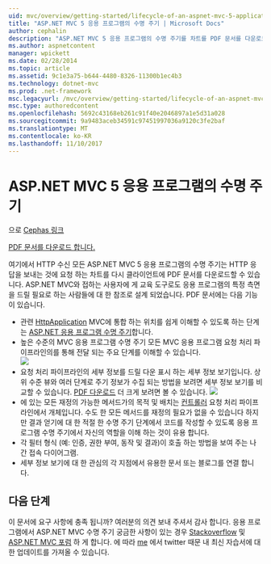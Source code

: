 ```yaml
---
uid: mvc/overview/getting-started/lifecycle-of-an-aspnet-mvc-5-application
title: "ASP.NET MVC 5 응용 프로그램의 수명 주기 | Microsoft Docs"
author: cephalin
description: "ASP.NET MVC 5 응용 프로그램의 수명 주기를 차트를 PDF 문서를 다운로드 합니다. 이 주기 문서에서는 MVC 수명 주기를 간략하게 제공는 중..."
ms.author: aspnetcontent
manager: wpickett
ms.date: 02/28/2014
ms.topic: article
ms.assetid: 9c1e3a75-b644-4480-8326-11300b1ec4b3
ms.technology: dotnet-mvc
ms.prod: .net-framework
msc.legacyurl: /mvc/overview/getting-started/lifecycle-of-an-aspnet-mvc-5-application
msc.type: authoredcontent
ms.openlocfilehash: 5692c43168eb261c91f40e2046897a1e5d31a028
ms.sourcegitcommit: 9a9483aceb34591c97451997036a9120c3fe2baf
ms.translationtype: MT
ms.contentlocale: ko-KR
ms.lasthandoff: 11/10/2017
---
```

<a name="lifecycle-of-an-aspnet-mvc-5-application"></a>ASP.NET MVC 5 응용 프로그램의 수명 주기
====================
으로 [Cephas 링크](https://github.com/cephalin)

[PDF 문서를 다운로드 합니다.](lifecycle-of-an-aspnet-mvc-5-application/_static/lifecycle-of-an-aspnet-mvc-5-application1.pdf)

여기에서 HTTP 수신 모든 ASP.NET MVC 5 응용 프로그램의 수명 주기는 HTTP 응답을 보내는 것에 요청 하는 차트를 다시 클라이언트에 PDF 문서를 다운로드할 수 있습니다. ASP.NET MVC와 접하는 사용자에 게 교육 도구로도 응용 프로그램의 특정 측면을 드릴 필요로 하는 사람들에 대 한 참조로 설계 되었습니다. PDF 문서에는 다음 기능이 있습니다.

- 관련 [HttpApplication](https://msdn.microsoft.com/en-us/library/system.web.httpapplication.aspx) MVC에 통합 하는 위치를 쉽게 이해할 수 있도록 하는 단계는 [ASP.NET 응용 프로그램 수명 주기](https://msdn.microsoft.com/en-us/library/bb470252.aspx)합니다.
- 높은 수준의 MVC 응용 프로그램 수명 주기 모든 MVC 응용 프로그램 요청 처리 파이프라인의를 통해 전달 되는 주요 단계를 이해할 수 있습니다.  
    ![](lifecycle-of-an-aspnet-mvc-5-application/_static/image1.jpg)
- 요청 처리 파이프라인의 세부 정보를 드릴 다운 표시 하는 세부 정보 보기입니다. 상위 수준 뷰와 여러 단계로 주기 정보가 수집 되는 방법을 보려면 세부 정보 보기를 비교할 수 있습니다. [PDF 다운로드](lifecycle-of-an-aspnet-mvc-5-application/_static/lifecycle-of-an-aspnet-mvc-5-application1.pdf) 더 크게 보려면 볼 수 있습니다.
    ![](lifecycle-of-an-aspnet-mvc-5-application/_static/image2.jpg)
- 에 있는 모든 재정의 가능한 메서드가의 목적 및 배치는 [컨트롤러](https://msdn.microsoft.com/en-us/library/system.web.mvc.controller.aspx) 요청 처리 파이프라인에서 개체입니다. 수도 한 모든 메서드를 재정의 필요가 없을 수 있습니다 하지만 결과 얻기에 대 한 적절 한 수명 주기 단계에서 코드를 작성할 수 있도록 응용 프로그램 수명 주기에서 자신의 역할을 이해 하는 것이 유용 합니다.
- 각 필터 형식 (예: 인증, 권한 부여, 동작 및 결과)이 호출 하는 방법을 보여 주는 나간 접속 다이어그램.
- 세부 정보 보기에 대 한 관심의 각 지점에서 유용한 문서 또는 블로그를 연결 합니다.


## <a name="next-steps"></a>다음 단계

이 문서에 요구 사항에 충족 됩니까? 여러분의 의견 보내 주셔서 감사 합니다. 응용 프로그램에서 ASP.NET MVC 수명 주기 궁금한 사항이 있는 경우 [Stackoverflow](http://stackoverflow.com/help) 및 [ASP.NET MVC 포럼](https://forums.asp.net/1146.aspx) 하 게 합니다. 에 따라 [me](https://twitter.com/Cephas_MSFT) 에서 twitter 때문 내 최신 자습서에 대 한 업데이트를 가져올 수 있습니다.

